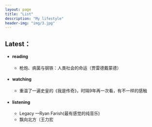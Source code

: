 ```yaml
---
layout: page
title: "List"
description: "My lifestyle"
header-img: "img/3.jpg"
---
```




## Latest：

- #### reading
  - 枪炮、病菌与钢铁：人类社会的命运（贾雷德戴蒙德）

- #### watching
  - 重温了一遍史皇的《我是传奇》，时隔9年再一次看，有不一样的感触

- #### listening
  - Legacy —Ryan Farish(最有感觉的纯音乐)
  - 飘向北方（王力宏

